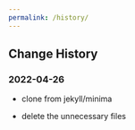 ```yaml
---
permalink: /history/
---
```


## Change History

### 2022-04-26 

- clone from jekyll/minima

- delete the unnecessary files
